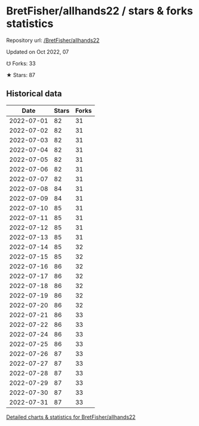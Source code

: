 # BretFisher/allhands22 / stars & forks statistics

Repository url: [/BretFisher/allhands22](https://github.com/BretFisher/allhands22)

Updated on Oct 2022, 07

☋ Forks: 33

★ Stars: 87

## Historical data
| Date | Stars | Forks |
|------|-------|-------|
| 2022-07-01 | 82 | 31 | 
| 2022-07-02 | 82 | 31 | 
| 2022-07-03 | 82 | 31 | 
| 2022-07-04 | 82 | 31 | 
| 2022-07-05 | 82 | 31 | 
| 2022-07-06 | 82 | 31 | 
| 2022-07-07 | 82 | 31 | 
| 2022-07-08 | 84 | 31 | 
| 2022-07-09 | 84 | 31 | 
| 2022-07-10 | 85 | 31 | 
| 2022-07-11 | 85 | 31 | 
| 2022-07-12 | 85 | 31 | 
| 2022-07-13 | 85 | 31 | 
| 2022-07-14 | 85 | 32 | 
| 2022-07-15 | 85 | 32 | 
| 2022-07-16 | 86 | 32 | 
| 2022-07-17 | 86 | 32 | 
| 2022-07-18 | 86 | 32 | 
| 2022-07-19 | 86 | 32 | 
| 2022-07-20 | 86 | 32 | 
| 2022-07-21 | 86 | 33 | 
| 2022-07-22 | 86 | 33 | 
| 2022-07-24 | 86 | 33 | 
| 2022-07-25 | 86 | 33 | 
| 2022-07-26 | 87 | 33 | 
| 2022-07-27 | 87 | 33 | 
| 2022-07-28 | 87 | 33 | 
| 2022-07-29 | 87 | 33 | 
| 2022-07-30 | 87 | 33 | 
| 2022-07-31 | 87 | 33 | 


[Detailed charts & statistics for BretFisher/allhands22](https://reviewgithub.com/rep/BretFisher/allhands22)
